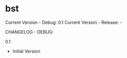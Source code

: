 # bst

Current Version - Debug:	0.1 
Current Version - Release:	- 

CHANGELOG - DEBUG:

0.1
- Initial Version
